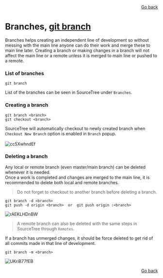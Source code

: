 <p align="right"><a href="../README.md#contents">Go back</a></p>

# Branches, [git branch](https://git-scm.com/docs/git-branch)

Branches helps creating an independent line of development so without messing with the main line anyone can do their work and merge these to main line later.
Creating a branch or making changes in a branch will not affect the main line or a remote unless it is merged to main line or pushed to a remote.<br/>


### List of branches
```
git branch
```
List of the branches can be seen in SourceTree under `Branches`.


### Creating a branch
```
git branch <branch>
git checkout <branch>
```

SourceTree will automatically checkout to newly created branch when `Checkout New Branch` option is enabled in `Branch` popup.<br/><br/>
![cc5XwhndEf](https://user-images.githubusercontent.com/48220015/111877387-37e7f880-89b4-11eb-802d-29d3b02ce3e2.gif)

### Deleting a branch
Any local or remote branch (even master/main branch) can be deleted whenever it is needed.<br/>
Once a work is completed and changes are merged to the main line, it is recommended to delete both local and remote branches.<br/>
> Do not forget to checkout to another branch before deleting a branch.
```
git branch -d <branch>
git push -d origin <branch>  or  git push origin :<branch>
```
![rAEKLHDnBW](https://user-images.githubusercontent.com/48220015/111877398-49310500-89b4-11eb-865c-33be39feff56.gif)
> A remote branch can also be deleted with the same steps in SourceTree through `Remotes`.

If a branch has unmerged changes, it should be force deleted to get rid of all commits made in that line of development.
```
git branch -m <branch>
```
![UKriB77fEB](https://user-images.githubusercontent.com/48220015/111877451-82697500-89b4-11eb-9d73-863a5087c821.gif)

<p align="right"><a href="../README.md#contents">Go back</a></p>
